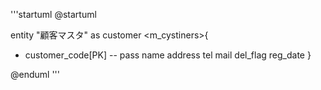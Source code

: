 '''startuml
@startuml


entity "顧客マスタ" as customer <m_cystiners>{
+ customer_code[PK]
 --
 pass
 name
 address
 tel
 mail
 del_flag
 reg_date
}


@enduml
'''
